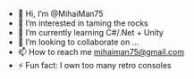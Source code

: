 - 👋 Hi, I’m @MihaiMan75
- 👀 I’m interested in taming the rocks
- 🌱 I’m currently learning C#/.Net + Unity
- 💞️ I’m looking to collaborate on ...
- 📫 How to reach me mihaiman75@gmail.com
- ⚡ Fun fact: I own too many retro consoles

<!---
MihaiMan75/MihaiMan75 is a ✨ special ✨ repository because its `README.md` (this file) appears on your GitHub profile.
You can click the Preview link to take a look at your changes.
--->
